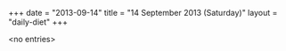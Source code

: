 +++
date = "2013-09-14"
title = "14 September 2013 (Saturday)"
layout = "daily-diet"
+++


\<no entries\>
